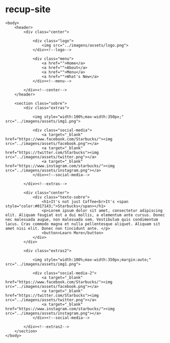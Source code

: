 # recup-site
<!DOCTYPE html>
<html lang="en">
    <head>
        <meta charset="UTF-8">
        <meta name="viewport" content="width=device-width, initial-scale=1.0">
        <title>Starbucks Coffee</title>
        <link rel="stylesheet" href="starbucks.css">
    </head>


    <body>
        <header>
            <div class="center">

                <div class="logo">
                    <img src="../imagens/assets/logo.png">
                </div><!--logo-->

                <div class="menu">
                    <a href="">Home</a>
                    <a href="">About</a>
                    <a href="">Menu</a>
                    <a href="">What's New</a>
                </div><!--menu-->

            </div><!--center-->
        </header>

        <section class="sobre">
            <div class="extras">

                <img style="width:100%;max-width:350px;" src="../imagens/assets/img1.png">

                <div class="social-media">
                    <a target="_blank" href="https://www.facebook.com/Starbucks/"><img src="../imagens/assets/facebook.png"></a>
                    <a target="_blank" href="https://twitter.com/Starbucks"><img src="../imagens/assets/twitter.png"></a>
                    <a target="_blank" href="https://www.instagram.com/starbucks/"><img src="../imagens/assets/instagram.png"></a>
                </div><!--social-media-->

            </div><!--extras-->

            <div class="center">
                <div class="texto-sobre">
                    <h1>It's not just Coffee<br>It's <span style="color:#017143;">Starbucks</span></h1>
                    <p>Lorem ipsum dolor sit amet, consectetur adipiscing elit. Aliquam feugiat est a dui mollis, a elementum ante cursus. Donec nec malesuada augue, non malesuada sem. Vestibulum quis condimentum lacus. Cras commodo magna et nulla pellentesque aliquet. Aliquam sit amet nisi elit. Donec non tincidunt ante. </p>
                    <button>Learn More</button>
                </div>
            </div>
<!-- ------------------------------------------------------------------------------------------------------------------------------------------------------------------------------------------------------------------------------------------------------------------------------------------------------------------------------------------- -->
            <div class="extras2">

                <img style="width:100%;max-width:350px;margin:auto;" src="../imagens/assets/img1.png">

                <div class="social-media-2">
                    <a target="_blank" href="https://www.facebook.com/Starbucks/"><img src="../imagens/assets/facebook.png"></a>
                    <a target="_blank" href="https://twitter.com/Starbucks"><img src="../imagens/assets/twitter.png"></a>
                    <a target="_blank" href="https://www.instagram.com/starbucks/"><img src="../imagens/assets/instagram.png"></a>
                </div><!--social-media-->

            </div><!--extras2-->
        </section>
    </body>
</html>
